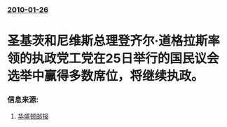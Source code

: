 ### [2010-01-26](/news/2010/01/26/index.md)

##### 
#  圣基茨和尼维斯总理登齐尔·道格拉斯率领的执政党工党在25日举行的国民议会选举中赢得多数席位，将继续执政。




### 信息来源:

1. [华盛顿邮报](http://www.washingtonpost.com/wp-dyn/content/article/2010/01/26/AR2010012601245.html)
